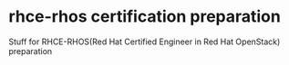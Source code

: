 rhce-rhos certification preparation
=============================================

Stuff for RHCE-RHOS(Red Hat Certified Engineer in Red Hat OpenStack) preparation 
